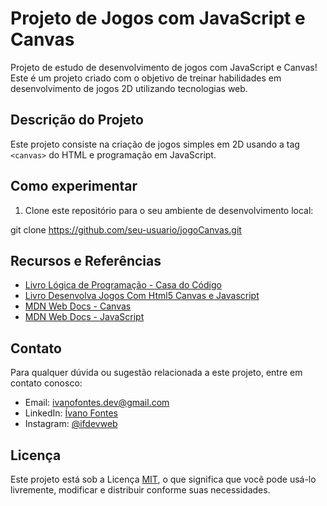 # Projeto de Jogos com JavaScript e Canvas

Projeto de estudo de desenvolvimento de jogos com JavaScript e Canvas! Este é um projeto criado com o objetivo de treinar habilidades em desenvolvimento de jogos 2D utilizando tecnologias web.

## Descrição do Projeto

Este projeto consiste na criação de jogos simples em 2D usando a tag `<canvas>` do HTML e programação em JavaScript. 

## Como experimentar

1. Clone este repositório para o seu ambiente de desenvolvimento local:

git clone https://github.com/seu-usuario/jogoCanvas.git

## Recursos e Referências

- [Livro Lógica de Programação - Casa do Código](https://www.casadocodigo.com.br/products/livro-programacao)
- [Livro Desenvolva Jogos Com Html5 Canvas e Javascript](https://www.amazon.com/Desenvolva-Jogos-Html5-Canvas-Javascript/dp/8566250389)
- [MDN Web Docs - Canvas](https://developer.mozilla.org/pt-BR/docs/Web/API/Canvas_API)
- [MDN Web Docs - JavaScript](https://developer.mozilla.org/pt-BR/docs/Web/JavaScript)

## Contato

Para qualquer dúvida ou sugestão relacionada a este projeto, entre em contato conosco:

- Email: ivanofontes.dev@gmail.com
- LinkedIn: [Ívano Fontes](https://www.linkedin.com/in/%C3%ADvano-fontes/)
- Instagram: [@ifdevweb](https://www.instagram.com/ifdevweb/)

## Licença

Este projeto está sob a Licença [MIT](LICENSE), o que significa que você pode usá-lo livremente, modificar e distribuir conforme suas necessidades.

